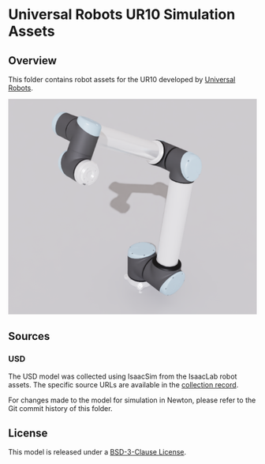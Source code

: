 # Universal Robots UR10 Simulation Assets

## Overview

This folder contains robot assets for the UR10 developed by [Universal Robots](https://www.universal-robots.com/).

![UR10 Robot Rendering](ur10.png)

## Sources

### USD

The USD model was collected using IsaacSim from the IsaacLab robot assets. The specific source URLs are available in the [collection record](usd/.collect.mapping.json).

For changes made to the model for simulation in Newton, please refer to the Git commit history of this folder.

## License

This model is released under a [BSD-3-Clause License](LICENSE).
